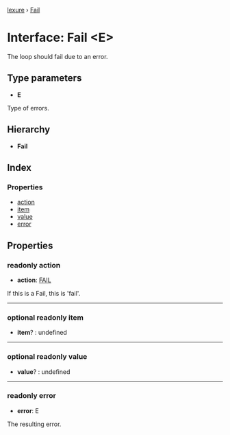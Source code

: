 [lexure](../README.md) › [Fail](fail.md)

# Interface: Fail \<**E**\>

The loop should fail due to an error.

## Type parameters

* **E**

Type of errors.

## Hierarchy

* **Fail**

## Index

### Properties

* [action](fail.md#readonly-action)
* [item](fail.md#optional-readonly-item)
* [value](fail.md#optional-readonly-value)
* [error](fail.md#readonly-error)

## Properties

### readonly action

* **action**: [FAIL](../enums/looptag.md#fail)

If this is a Fail, this is 'fail'.

___

### optional readonly item

* **item**? : undefined

___

### optional readonly value

* **value**? : undefined

___

### readonly error

* **error**: E

The resulting error.
